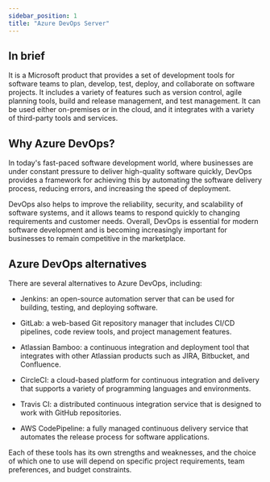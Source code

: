 ```yaml
---
sidebar_position: 1
title: "Azure DevOps Server"
---
```


## In brief
It is a Microsoft product that provides a set of development tools for software teams to plan, develop, test, deploy, and collaborate on software projects. It includes a variety of features such as version control, agile planning tools, build and release management, and test management. It can be used either on-premises or in the cloud, and it integrates with a variety of third-party tools and services.

## Why Azure DevOps?
In today's fast-paced software development world, where businesses are under constant pressure to deliver high-quality software quickly, DevOps provides a framework for achieving this by automating the software delivery process, reducing errors, and increasing the speed of deployment.

DevOps also helps to improve the reliability, security, and scalability of software systems, and it allows teams to respond quickly to changing requirements and customer needs. Overall, DevOps is essential for modern software development and is becoming increasingly important for businesses to remain competitive in the marketplace.

## Azure DevOps alternatives
There are several alternatives to Azure DevOps, including:

-   Jenkins: an open-source automation server that can be used for building, testing, and deploying software.

-   GitLab: a web-based Git repository manager that includes CI/CD pipelines, code review tools, and project management features.

-   Atlassian Bamboo: a continuous integration and deployment tool that integrates with other Atlassian products such as JIRA, Bitbucket, and Confluence.

-   CircleCI: a cloud-based platform for continuous integration and delivery that supports a variety of programming languages and environments.

-   Travis CI: a distributed continuous integration service that is designed to work with GitHub repositories.

-   AWS CodePipeline: a fully managed continuous delivery service that automates the release process for software applications.

Each of these tools has its own strengths and weaknesses, and the choice of which one to use will depend on specific project requirements, team preferences, and budget constraints.